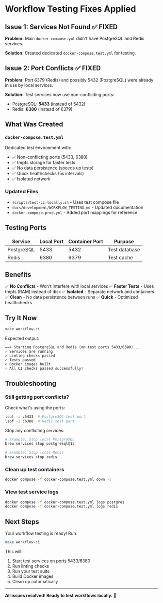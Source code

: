 # Workflow Testing Fixes Applied

## Issue 1: Services Not Found ✅ FIXED

**Problem:** Main `docker-compose.yml` didn't have PostgreSQL and Redis services.

**Solution:** Created dedicated `docker-compose.test.yml` for testing.

## Issue 2: Port Conflicts ✅ FIXED

**Problem:** Port 6379 (Redis) and possibly 5432 (PostgreSQL) were already in use by local services.

**Solution:** Test services now use non-conflicting ports:

- PostgreSQL: **5433** (instead of 5432)
- Redis: **6380** (instead of 6379)

## What Was Created

### `docker-compose.test.yml`

Dedicated test environment with:

- ✅ Non-conflicting ports (5433, 6380)
- ✅ tmpfs storage for faster tests
- ✅ No data persistence (speeds up tests)
- ✅ Quick healthchecks (5s intervals)
- ✅ Isolated network

### Updated Files

- `scripts/test-ci-locally.sh` - Uses test compose file
- `docs/development/WORKFLOW_TESTING.md` - Updated documentation
- `docker-compose.prod.yml` - Added port mappings for reference

## Testing Ports

| Service    | Local Port | Container Port | Purpose       |
| ---------- | ---------- | -------------- | ------------- |
| PostgreSQL | 5433       | 5432           | Test database |
| Redis      | 6380       | 6379           | Test cache    |

## Benefits

✅ **No Conflicts** - Won't interfere with local services
✅ **Faster Tests** - Uses tmpfs (RAM) instead of disk
✅ **Isolated** - Separate network and containers
✅ **Clean** - No data persistence between runs
✅ **Quick** - Optimized healthchecks

## Try It Now

```bash
make workflow-ci
```

Expected output:

```
==> Starting PostgreSQL and Redis (on test ports 5433/6380)...
✓ Services are running
✓ Linting checks passed
✓ Tests passed
✓ Docker images built
✓ All CI checks passed successfully!
```

## Troubleshooting

### Still getting port conflicts?

Check what's using the ports:

```bash
lsof -i :5433  # PostgreSQL test port
lsof -i :6380  # Redis test port
```

Stop any conflicting services:

```bash
# Example: Stop local PostgreSQL
brew services stop postgresql@15

# Example: Stop local Redis
brew services stop redis
```

### Clean up test containers

```bash
docker compose -f docker-compose.test.yml down -v
```

### View test service logs

```bash
docker compose -f docker-compose.test.yml logs postgres
docker compose -f docker-compose.test.yml logs redis
```

## Next Steps

Your workflow testing is ready! Run:

```bash
make workflow-ci
```

This will:

1. Start test services on ports 5433/6380
2. Run linting checks
3. Run your test suite
4. Build Docker images
5. Clean up automatically

---

**All issues resolved! Ready to test workflows locally.** 🎉
